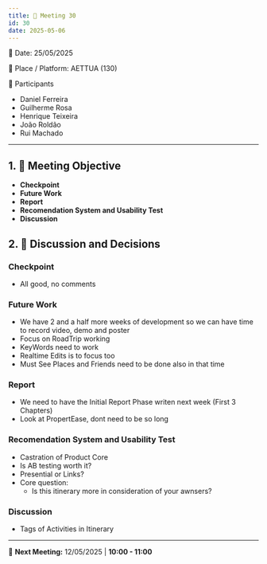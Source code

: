 ```yaml
---
title: 📝 Meeting 30
id: 30
date: 2025-05-06
---
```


📅 Date: 25/05/2025  

📍 Place / Platform: AETTUA (130)

👥 Participants  

- Daniel Ferreira
- Guilherme Rosa  
- Henrique Teixeira  
- João Roldão  
- Rui Machado  

---

## 1. 🎯 Meeting Objective  
- **Checkpoint**
- **Future Work**
- **Report**
- **Recomendation System and Usability Test**
- **Discussion**

## 2. 💬 Discussion and Decisions 
### Checkpoint
- All good, no comments

### Future Work
- We have 2 and a half more weeks of development so we can have time to record video, demo and poster
- Focus on RoadTrip working
- KeyWords need to work
- Realtime Edits is to focus too
- Must See Places and Friends need to be done also in that time

### Report
- We need to have the Initial Report Phase writen next week (First 3 Chapters)
- Look at PropertEase, dont need to be so long

### Recomendation System and Usability Test
- Castration of Product Core
- Is AB testing worth it?
- Presential or Links?
- Core question:
    - Is this itinerary more in consideration of your awnsers?

### Discussion
- Tags of Activities in Itinerary
    
---

📅 **Next Meeting:** 12/05/2025 | **10:00 - 11:00**  
